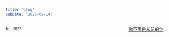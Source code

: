 ```yaml
---
title: 'blog'
pubDate: '2025-09-14'
---
```



<style>
body {
    font-family: "Times New Roman", Times, serif;
}
</style>
<div style="display: flex; justify-content: space-between; align-items: center;">
    <div style="text-align: left;">Jul. 2025</div>
    <div style="text-align: right;">
        <a href="/blogs/你不再是从前的你/"  style="margin-left: 10px;">你不再是从前的你</b></a>
    </div>
</div>